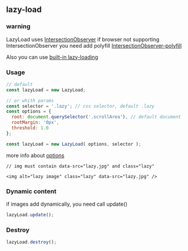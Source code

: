 ## lazy-load

### warning

LazyLoad uses [IntersectionObserver](https://developer.mozilla.org/en-US/docs/Web/API/Intersection_Observer_API) if browser not supporting IntersectionObserver you need add polyfill
[IntersectionObserver-polyfill](https://github.com/w3c/IntersectionObserver/tree/main/polyfill)

Also you can use [built-in lazy-loading](https://web.dev/browser-level-image-lazy-loading/)


### Usage

```js
// default
const lazyLoad = new LazyLoad;

// or whith params
const selector = '.lazy'; // css selector, default .lazy
const options = {
  root: document.querySelector('.scrollArea'), // default document
  rootMargin: '0px',
  threshold: 1.0
};

const lazyLoad = new LazyLoad( options, selector );
```
more info about [options](https://developer.mozilla.org/en-US/docs/Web/API/Intersection_Observer_API#creating_an_intersection_observer)


```
// img must contain data-src="lazy.jpg" and class="lazy"

<img alt="lazy image" class="lazy" data-src="lazy.jpg" />
```

### Dynamic content
if images add dynamically, you need call update()
```js
lazyLoad.update();
```

### Destroy
```js
lazyLoad.destroy();
```